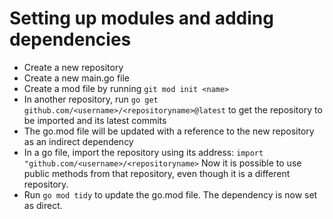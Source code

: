 # Setting up modules and adding dependencies

* Create a new repository
* Create a new main.go file
* Create a mod file by running `git mod init <name>`
* In another repository, run `go get github.com/<username>/<repositoryname>@latest` to get the repository to be imported and its latest commits
* The go.mod file will be updated with a reference to the new repository as an indirect dependency
* In a go file, import the repository using its address:
  `import "github.com/<username>/<repositoryname>`
  Now it is possible to use public methods from that repository, even though it is a different repository.
* Run `go mod tidy` to update the go.mod file. The dependency is now set as direct.
